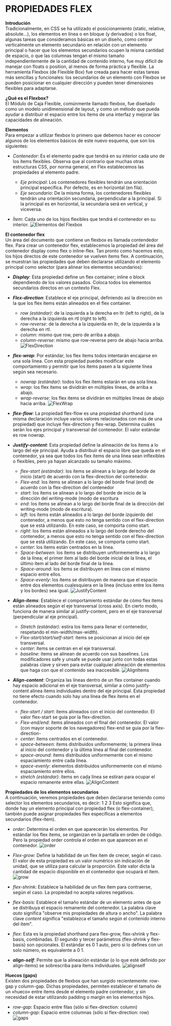 # PROPIEDADES FLEX
**Introdución**   
Tradicionalmente, en CSS se ha utilizado el posicionamiento (static, relative, absolute...), los elementos en línea o en bloque (y derivados) o los float, algunas tareas que consideramos básicas en un diseño, como centrar verticalmente un elemento secundario en relación con un elemento principal o hacer que los elementos secundarios ocupen la misma cantidad de espacio, o que las columnas tengan el mismo tamaño independientemente de la cantidad de contenido interno, fue  muy difícil de manejar con floats o position, al menos de forma práctica y flexible. La herramienta Flexbox (de Flexible Box) fue creada para hacer estas tareas más sencillas y funcionales: los secundarios de un elemento con Flexbox se pueden posicionar en cualquier dirección y pueden tener dimensiones flexibles para adaptarse.

**¿Qué es el Flexbox?**   
El Módulo de Caja Flexible, comúnmente llamado flexbox, fue diseñado como un modelo unidimensional de layout, y como un método que pueda ayudar a distribuir el espacio entre los ítems de una interfaz y mejorar las capacidades de alineación.

**Elementos**   
Para empezar a utilizar flexbox lo primero que debemos hacer es conocer algunos de los elementos básicos de este nuevo esquema, que son los siguientes:
- *Contenedor*: Es el elemento padre que tendrá en su interior cada uno de los ítems flexibles. Observa que al contrario que muchas otras estructuras CSS, por norma general, en Flex establecemos las propiedades al elemento padre.
    - *Eje principal*: Los contenedores flexibles tendrán una orientación principal específica. Por defecto, es en horizontal (en fila).
    - *Eje secundario*: De la misma forma, los contenedores flexibles tendrán una orientación secundaria, perpendicular a la principal. Si la principal es en horizontal, la secundaria será en vertical, y viceversa.

- *Ítem*: Cada uno de los hijos flexibles que tendrá el contenedor en su interior.
![Elementos del Flexbox](https://lenguajecss.com/css/maquetacion-y-colocacion/flexbox/flexbox-como-funciona.png)   

**El contenedor flex**   
Un área del documento que contiene un flexbox es llamada contendedor flex. Para crear un contenedor flex, establecemos la propiedad del área del contenedor display como flex o inline-flex. Tan pronto como hacemos esto, los hijos directos de este contenedor se vuelven ítems flex. A continuación, se muestran las propiedades que deben declararse utilizando el elemento principal como selector (para alinear los elementos secundarios):
- ***Display***: Esta propiedad define un flex container; inline o block dependiendo de los valores pasados. Coloca todos los elementos secundarios directos en un contexto Flex. 

- ***Flex-direction***: Establece el eje principal, definiendo así la dirección en la que los flex ítems están alineados en el flex container. 
    - *row (estándar)*: de la izquierda a la derecha en ltr (left to right), de la derecha a la izquierda en rtl (right to left).
    - *row-reverse*: de la derecha a la izquierda en ltr, de la izquierda a la derecha en rtl.
    - *column*: mismo que row, pero de arriba a abajo.
    - *column-reverse*: mismo que row-reverse pero de abajo hacia arriba.  
![FlexDirection](https://camo.githubusercontent.com/9ece155a18899ad915ccef5da80f618006b82c49277beea200e22c1f70d966da/68747470733a2f2f6373732d747269636b732e636f6d2f77702d636f6e74656e742f75706c6f6164732f323031382f31302f666c65782d646972656374696f6e2e737667)

- ***flex-wrap***: Por estándar, los flex ítems todos intentarán encajarse en una sola línea. Con esta propiedad puedes modificar este comportamiento y permitir que los ítems pasen a la siguiente línea según sea necesario.
  - *nowrap (estándar)*: todos los flex ítems estarán en una sola línea.
  - *wrap*: los flex ítems se dividirán en múltiples líneas, de arriba a abajo.
  - *wrap-reverse*: los flex ítems se dividirán en múltiples líneas de abajo hacia arriba.
![FlexWrap](https://camo.githubusercontent.com/fd3727f675a455a68ce92ed75cf57ff202447fd18f730f7978b80a3bb0e79638/68747470733a2f2f6373732d747269636b732e636f6d2f77702d636f6e74656e742f75706c6f6164732f323031382f31302f666c65782d777261702e737667)

- ***flex-flow***: La propiedad flex-flow es una propiedad shorthand (una misma declaración incluye varios valores relacionados con más de una propiedad) que incluye flex-direction y flex-wrap. Determina cuáles serán los ejes principal y transversal del contenedor. El valor estándar es row nowrap.

- ***Justify-content***: Esta propiedad define la alineación de los ítems a lo largo del eje principal. Ayuda a distribuir el espacio libre que queda en el contenedor, ya sea que todos los flex ítems de una línea sean inflexibles o flexibles, pero ya hayan alcanzado su tamaño máximo.
  - *flex-start (estándar)*: los ítems se alinean a lo largo del borde de inicio (start) de acuerdo con la flex-direction del contenedor.
  - *Flex-end*: los ítems se alinean a lo largo del borde final (end) de acuerdo con la flex-direction del contenedor
  - *start*: los ítems se alinean a lo largo del borde de inicio de la dirección del writing-mode (modo de escritura
  - *end*: los ítems se alinean a lo largo del borde final de la dirección del writing-mode (modo de escritura).
  - *left*: los ítems están alineados a lo largo del borde izquierdo del contenedor, a menos que esto no tenga sentido con el flex-direction que se está utilizando. En este caso, se comporta como start.
  - *right*: los ítems están alineados a lo largo del borde derecho del contenedor, a menos que esto no tenga sentido con el flex-direction que se está utilizando. En este caso, se comporta como start.
  - *center*: los ítems están centrados en la línea.
  - *Space-between*: los ítems se distribuyen uniformemente a lo largo de la línea; el primer ítem al lado del borde inicial de la línea, el último ítem al lado del borde final de la línea.
  - *Space-around*: los ítems se distribuyen en línea con el mismo espacio entre ellos. 
  - *Space-evenly*: los ítems se distribuyen de manera que el espacio entre dos elementos cualesquiera en la línea (incluso entre los ítems y los bordes) sea igual. 
![JustifyContent](https://camo.githubusercontent.com/99c142d1b528f7c33757152139ff8131358dc3ddb77eb3b2a6fc9a044d2bb53e/68747470733a2f2f6373732d747269636b732e636f6d2f77702d636f6e74656e742f75706c6f6164732f323031382f31302f6a7573746966792d636f6e74656e742e737667)

- ***Align-ítems***: Establece el comportamiento estándar de cómo flex ítems están alineados según el eje transversal (cross axis). En cierto modo, funciona de manera similar al justify-content, pero en el eje transversal (perpendicular al eje principal).
    - *Stretch (estándar)*: estira los ítems para llenar el contenedor, respetando el min-width/max-width).
    - *Flex-start/start/self-start*: ítems se posicionan al inicio del eje transversal.
    - *center*: ítems se centran en el eje transversal.
    - *baseline*: ítems se alinean de acuerdo con sus baselines.
Los modificadores safe y unsafe se puede usar junto con todas estas palabras clave y sirven para evitar cualquier alineación de elementos que haga con que el contenido sea inaccesible.
![AlignItems](https://camo.githubusercontent.com/6a31df6631678ba5686f4ec6203cd74c094924517b8b8a1f21981f26fb21eccf/68747470733a2f2f6373732d747269636b732e636f6d2f77702d636f6e74656e742f75706c6f6164732f323031382f31302f616c69676e2d6974656d732e737667)

- ***Align-content***: Organiza las líneas dentro de un flex container cuando hay espacio adicional en el eje transversal, similar a cómo justify-content alinea ítems individuales dentro del eje principal. Esta propiedad no tiene efecto cuando solo hay una línea de flex ítems en el contenedor.
    - *flex-start / start*: ítems alineados con el inicio del contenedor. El valor  flex-start se guía por la flex-direction. 
    - *Flex-end/end*: ítems alineados con el final del contenedor. El valor (con mayor soporte de los navegadores) flex-end se guía por la flex-direction-
    - *center*: ítems centrados en el contenedor.
    - *space-between*: ítems distribuidos uniformemente; la primera línea al inicio del contenedor y la última línea al final del contenedor.
    - *space-around*: ítems distribuidos uniformemente con el mismo espaciamiento entre cada línea.
    - *space-evenly*: elementos distribuidos uniformemente con el mismo espaciamiento entre ellos.
    - *stretch (estándar)*: ítems en cada línea se estiran para ocupar el espacio remanente entre ellas.
![AlignContent](https://camo.githubusercontent.com/b3b9b868dc5b3bbb69ecd7ea7a950f7b33ca346d4c761d555717ec8b340bb966/68747470733a2f2f6373732d747269636b732e636f6d2f77702d636f6e74656e742f75706c6f6164732f323031382f31302f616c69676e2d636f6e74656e742e737667)

**Propiedades de los elementos secundarios**   
A continuación, veremos propiedades que deben declararse teniendo como selector los elementos secundarios, es decir:
1
2
3
Esto significa que, donde hay un elemento principal con propiedad flex (o flex-container), también puede asignar propiedades flex específicas a elementos secundarios (flex-ítem).
- *order*: Determina el orden en que aparecerán los elementos. Por estándar los flex ítems, se organizan en la pantalla en orden de código. Pero la propiedad order controla el orden en que aparecen en el contenedor.
![order](https://camo.githubusercontent.com/0a50368a4fd1553a70dfebf0937b7caf8354a83cae32097c2229822a277e3f08/68747470733a2f2f6373732d747269636b732e636f6d2f77702d636f6e74656e742f75706c6f6164732f323031382f31302f6f726465722e737667)   

- *Flex-grow*: Define la habilidad de un flex ítem de crecer, según el caso. El valor de esta propiedad es un valor numérico sin indicación de unidad, que se utiliza para calcular la proporción. Este valor dicta la cantidad de espacio disponible en el contenedor que ocupará el ítem.
![grow](https://camo.githubusercontent.com/79e51e3724731b3f5f1597aaad21f9820bebcd30dcbe4c6ae546499694381b1e/68747470733a2f2f6373732d747269636b732e636f6d2f77702d636f6e74656e742f75706c6f6164732f323031382f31302f666c65782d67726f772e737667)

- *flex-shrink*: Establece la habilidad de un flex ítem para contraerse, según el caso. La propiedad no acepta valores negativos.
- *flex-basis*: Establece el tamaño estándar de un elemento antes de que se distribuya el espacio remanente del contenedor. La palabra clave *auto* significa "observe mis propiedades de altura o ancho". La palabra clave *content* significa "establezca el tamaño según el contenido interno del ítem".   
- *flex*: Esta es la propiedad shorthand para flex-grow, flex-shrink y flex-basis, combinadas. El segundo y tercer parámetros (flex-shrink y flex-basis) son opcionales. El estándar es 0 1 auto, pero si lo defines con un solo número, es equivalente a 0 1.


- ***align-self***: Permite que la alineación estándar (o lo que esté definido por align-items) se sobrescriba para ítems individuales.
![alignself](https://camo.githubusercontent.com/634a0654d355ea5af43d1bd868604176e01f726de196c4868dc0e0b80f3eee1f/68747470733a2f2f6373732d747269636b732e636f6d2f77702d636f6e74656e742f75706c6f6164732f323031382f31302f616c69676e2d73656c662e737667)

**Huecos (gaps)**   
Existen dos propiedades de flexbox que han surgido recientemente: row-gap y column-gap. Dichas propiedades, permiten establecer el tamaño de un «hueco» entre ítems desde el elemento padre contenedor, y sin necesidad de estar utilizando padding o margin en los elementos hijos.
- *row-gap*: Espacio entre filas (sólo si flex-direction: column)
- *column-gap*: Espacio entre columnas (sólo si flex-direction: row)   
![gaps](https://www.gb-creations.net/static/676c2ea226b7217f65ed34fc19e2b816/34e8a/gaps.png)
